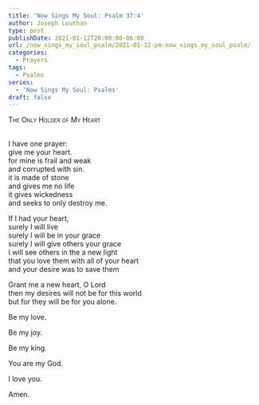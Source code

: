 ```yaml
---
title: 'Now Sings My Soul: Psalm 37:4'
author: Joseph Louthan
type: post
publishDate: 2021-01-12T20:00:00-06:00
url: /now_sings_my_soul_psalm/2021-01-12-pm-now_sings_my_soul_psalm/
categories:
  - Prayers
tags:
  - Psalms
series:
  - 'Now Sings My Soul: Psalms'
draft: false
---
```

<div style="font-variant: small-caps;">
The Only Holder of My Heart
</div>
&nbsp;

I have one prayer:  
  give me your heart.  
  for mine is frail and weak  
  and corrupted with sin.  
  it is made of stone  
  and gives me no life  
  it gives wickedness  
  and seeks to only destroy me.  
  
If I had your heart,  
  surely I will live  
  surely I will be in your grace  
  surely I will give others your grace  
  I will see others in the a new light  
  that you love them with all of your heart  
  and your desire was to save them  
  
Grant me a new heart, O Lord  
  then my desires will not be for this world  
  but for they will be for you alone.  
  
Be my love.  
  
Be my joy.  
  
Be my king.  
  
You are my God.  
  
I love you.  
  
Amen.  
